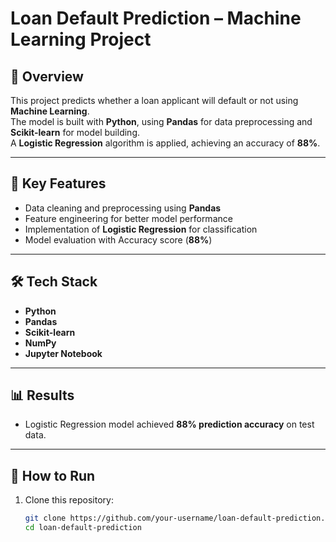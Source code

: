 # Loan Default Prediction – Machine Learning Project  

## 📌 Overview  
This project predicts whether a loan applicant will default or not using **Machine Learning**.  
The model is built with **Python**, using **Pandas** for data preprocessing and **Scikit-learn** for model building.  
A **Logistic Regression** algorithm is applied, achieving an accuracy of **88%**.  

---

## 🔑 Key Features  
- Data cleaning and preprocessing using **Pandas**  
- Feature engineering for better model performance  
- Implementation of **Logistic Regression** for classification  
- Model evaluation with Accuracy score (**88%**)  

---

## 🛠️ Tech Stack  
- **Python**  
- **Pandas**  
- **Scikit-learn**  
- **NumPy**  
- **Jupyter Notebook**  

---

## 📊 Results  
- Logistic Regression model achieved **88% prediction accuracy** on test data.  

---

## 🚀 How to Run  
1. Clone this repository:  
   ```bash
   git clone https://github.com/your-username/loan-default-prediction.git
   cd loan-default-prediction
